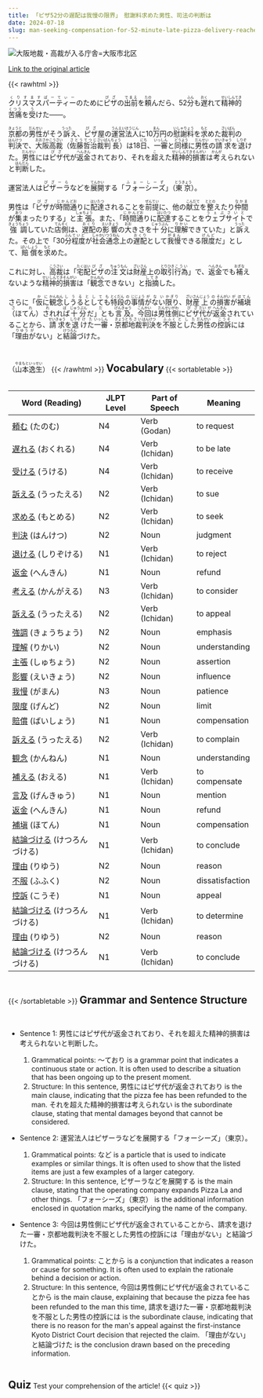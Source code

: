 ```yaml
---
title: 「ピザ52分の遅配は我慢の限界」　慰謝料求めた男性、司法の判断は
date: 2024-07-18
slug: man-seeking-compensation-for-52-minute-late-pizza-delivery-reaches-the-limit-of-patience-judicial-decision-is
---
```


![大阪地裁・高裁が入る庁舎=大阪市北区](https://www.asahicom.jp/imgopt/img/2afcb35bbf/comm_L/AS20240718003336.jpg "大阪地裁・高裁が入る庁舎=大阪市北区")

[Link to the original article](https://asahi.com/articles/ASS7L3546S7LPTIL00GM.html?iref=comtop_7_06)

{{< rawhtml >}}
<p><ruby>クリスマスパーティー<rt>くりすますぱーてぃー</rt></ruby>のために<ruby>ピザ<rt>ぴざ</rt></ruby>の<ruby>出前<rt>でまえ</rt></ruby>を<ruby>頼<rt>たの</rt></ruby>んだら、52<ruby>分<rt>ふん</rt></ruby>も<ruby>遅<rt>おく</rt></ruby>れて<ruby>精神的<rt>せいしんてき</rt></ruby><ruby>苦痛<rt>くつう</rt></ruby>を<ruby>受<rt>う</rt></ruby>けた――。</p>

<p><ruby>京都<rt>きょうと</rt></ruby>の<ruby>男性<rt>だんせい</rt></ruby>がそう<ruby>訴<rt>うった</rt></ruby>え、<ruby>ピザ<rt>ぴざ</rt></ruby>屋の<ruby>運営<rt>うんえい</rt></ruby><ruby>法人<rt>ほうじん</rt></ruby>に10<ruby>万<rt>まん</rt></ruby>円の<ruby>慰謝料<rt>いしゃりょう</rt></ruby>を<ruby>求<rt>もと</rt></ruby>めた<ruby>裁判<rt>さいばん</rt></ruby>の<ruby>判決<rt>はんけつ</rt></ruby>で、<ruby>大阪<rt>おおさか</rt></ruby><ruby>高裁<rt>こうさい</rt></ruby>（<ruby>佐藤<rt>さとう</rt></ruby><ruby>哲治<rt>てつじ</rt></ruby><ruby>裁判<rt>さいばん</rt></ruby><ruby>長<rt>ちょう</rt></ruby>）は18<ruby>日<rt>にち</rt></ruby>、<ruby>一審<rt>いっしん</rt></ruby>と<ruby>同様<rt>どうよう</rt></ruby>に<ruby>男性<rt>だんせい</rt></ruby>の<ruby>請求<rt>せいきゅう</rt></ruby>を<ruby>退<rt>しりぞ</rt></ruby>けた。<ruby>男性<rt>だんせい</rt></ruby>には<ruby>ピザ<rt>ぴざ</rt></ruby>代が<ruby>返金<rt>へんきん</rt></ruby>されており、それを<ruby>超<rt>こ</rt></ruby>えた<ruby>精神的<rt>せいしんてき</rt></ruby><ruby>損害<rt>そんがい</rt></ruby>は<ruby>考<rt>かんが</rt></ruby>えられないと<ruby>判断<rt>はんだん</rt></ruby>した。</p>

<p>運営法人は<ruby>ピザーラ<rt>ぴざーら</rt></ruby>などを<ruby>展開<rt>てんかい</rt></ruby>する「<ruby>フォーシーズ<rt>ふぉーしーず</rt></ruby>」（<ruby>東京<rt>とうきょう</rt></ruby>）。</p>

<p>男性は「<ruby>ピザ<rt>ぴざ</rt></ruby>が<ruby>時間<rt>じかん</rt></ruby><ruby>通<rt>どお</rt></ruby>りに<ruby>配達<rt>はいたつ</rt></ruby>されることを<ruby>前提<rt>ぜんてい</rt></ruby>に、他の<ruby>献立<rt>こんだて</rt></ruby>を<ruby>整<rt>ととの</rt></ruby>えたり<ruby>仲間<rt>なかま</rt></ruby>が<ruby>集<rt>あつ</rt></ruby>まったりする」と<ruby>主張<rt>しゅちょう</rt></ruby>。また、「<ruby>時間<rt>じかん</rt></ruby><ruby>通<rt>どお</rt></ruby>りに<ruby>配達<rt>はいたつ</rt></ruby>することを<ruby>ウェブサイト<rt>うぇぶさいと</rt></ruby>で<ruby>強調<rt>きょうちょう</rt></ruby>していた<ruby>店側<rt>てんそく</rt></ruby>は、<ruby>遅配<rt>おくり</rt></ruby>の<ruby>影響<rt>えいきょう</rt></ruby>の<ruby>大<rt>おお</rt></ruby>きさを<ruby>十分<rt>じゅうぶん</rt></ruby>に<ruby>理解<rt>りかい</rt></ruby>できていた」と<ruby>訴<rt>うった</rt></ruby>えた。その上で「30<ruby>分<rt>ふん</rt></ruby><ruby>程度<rt>ていど</rt></ruby>が<ruby>社会<rt>しゃかい</rt></ruby><ruby>通念<rt>つうねん</rt></ruby>上の<ruby>遅配<rt>おくり</rt></ruby>として<ruby>我慢<rt>がまん</rt></ruby>できる<ruby>限度<rt>げんど</rt></ruby>だ」として、<ruby>賠償<rt>ばいしょう</rt></ruby>を<ruby>求<rt>もと</rt></ruby>めた。</p>

<p>これに対し、<ruby>高裁<rt>こうさい</rt></ruby>は「<ruby>宅配<rt>たくはい</rt></ruby><ruby>ピザ<rt>ぴざ</rt></ruby>の<ruby>注文<rt>ちゅうもん</rt></ruby>は<ruby>財産<rt>ざいさん</rt></ruby>上の<ruby>取引<rt>とりひき</rt></ruby><ruby>行為<rt>こうい</rt></ruby>」で、<ruby>返金<rt>へんきん</rt></ruby>でも<ruby>補<rt>おぎな</rt></ruby>えないような<ruby>精神的<rt>せいしんてき</rt></ruby><ruby>損害<rt>そんがい</rt></ruby>は「<ruby>観念<rt>かんねん</rt></ruby>できない」と<ruby>指摘<rt>してき</rt></ruby>した。</p>

<p>さらに「<ruby>仮<rt>か</rt>に<rt>に</rt>観念<rt>かんねん</rt>しうる<rt>しうる</rt>としても<rt>としても</rt>特段<rt>とくだん</rt>の<rt>の</rt>事情<rt>じじょう</rt>が<rt>が</rt>ない<rt>ない</rt>限り<rt>かぎり</rt>、<ruby>財産<rt>ざいさん</rt>上<rt>じょう</rt>の<rt>の</rt>損害<rt>そんがい</rt>が<rt>が</rt>補塡<rt>ほてん</rt>（ほてん）されれば<rt>されれば</rt>十分<rt>じゅうぶん</rt>だ」とも<rt>だ</rt>言及<rt>げんきゅう</rt>。<ruby>今回<rt>こんかい</rt>は<ruby>男性<rt>だんせい</rt>側<rt>がわ</rt>に<ruby>ピザ<rt>ぴざ</rt>代<rt>だい</rt>が<rt>が</rt>返金<rt>へんきん</rt>されていることから、<ruby>請求<rt>せいきゅう</rt>を<ruby>退<rt>しりぞ</rt>けた<rt>けた</rt>一審<rt>いっしん</rt>・<ruby>京都<rt>きょうと</rt>地裁<rt>ちさい</rt>判決<rt>はんけつ</rt>を<ruby>不服<rt>ふふく</rt>とした<rt>とした</rt>男性<rt>だんせい</rt>の<ruby>控訴<rt>こうそ</rt>には「<ruby>理由<rt>りゆう</rt>が<rt>が</rt>ない」と<ruby>結論<rt>けつろん</rt>づけた</ruby>。</p>（<ruby>山本<rt>やまもと</rt>逸生<rt>いっせい</rt>）</p>
{{< /rawhtml >}}

## Vocabulary


{{< sortabletable >}}

| Word (Reading) | JLPT Level | Part of Speech | Meaning |
|-----------------|------------|---------------|---------|
|[頼む](https://jisho.org/search/%E9%A0%BC%E3%82%80) (たのむ)| N4 | Verb (Godan) | to request |
|[遅れる](https://jisho.org/search/%E9%81%85%E3%82%8C%E3%82%8B) (おくれる)| N4 | Verb (Ichidan) | to be late |
|[受ける](https://jisho.org/search/%E5%8F%97%E3%81%91%E3%82%8B) (うける)| N4 | Verb (Ichidan) | to receive |
|[訴える](https://jisho.org/search/%E8%A8%B4%E3%81%88%E3%82%8B) (うったえる)| N2 | Verb (Ichidan) | to sue |
|[求める](https://jisho.org/search/%E6%B1%82%E3%82%81%E3%82%8B) (もとめる)| N2 | Verb (Ichidan) | to seek |
|[判決](https://jisho.org/search/%E5%88%A4%E6%B1%BA) (はんけつ)| N2 | Noun | judgment |
|[退ける](https://jisho.org/search/%E9%80%80%E3%81%91%E3%82%8B) (しりぞける)| N1 | Verb (Ichidan) | to reject |
|[返金](https://jisho.org/search/%E8%BF%94%E9%87%91) (へんきん)| N1 | Noun | refund |
|[考える](https://jisho.org/search/%E8%80%83%E3%81%88%E3%82%8B) (かんがえる)| N3 | Verb (Ichidan) | to consider |
|[訴える](https://jisho.org/search/%E8%A8%B4%E3%81%88%E3%82%8B) (うったえる)| N2 | Verb (Ichidan) | to appeal |
|[強調](https://jisho.org/search/%E5%BC%B7%E8%AA%BF) (きょうちょう)| N2 | Noun | emphasis |
|[理解](https://jisho.org/search/%E7%90%86%E8%A7%A3) (りかい)| N2 | Noun | understanding |
|[主張](https://jisho.org/search/%E4%B8%BB%E5%BC%B5) (しゅちょう)| N2 | Noun | assertion |
|[影響](https://jisho.org/search/%E5%BD%B1%E9%9F%BF) (えいきょう)| N2 | Noun | influence |
|[我慢](https://jisho.org/search/%E6%88%91%E6%85%A2) (がまん)| N3 | Noun | patience |
|[限度](https://jisho.org/search/%E9%99%90%E5%BA%A6) (げんど)| N2 | Noun | limit |
|[賠償](https://jisho.org/search/%E8%B3%A0%E5%84%9F) (ばいしょう)| N1 | Noun | compensation |
|[訴える](https://jisho.org/search/%E8%A8%B4%E3%81%88%E3%82%8B) (うったえる)| N2 | Verb (Ichidan) | to complain |
|[観念](https://jisho.org/search/%E8%A6%B3%E5%BF%B5) (かんねん)| N1 | Noun | understanding |
|[補える](https://jisho.org/search/%E8%A3%9C%E3%81%88%E3%82%8B) (おえる)| N1 | Verb (Ichidan) | to compensate |
|[言及](https://jisho.org/search/%E8%A8%80%E5%8F%8A) (げんきゅう)| N1 | Noun | mention |
|[返金](https://jisho.org/search/%E8%BF%94%E9%87%91) (へんきん)| N1 | Noun | refund |
|[補塡](https://jisho.org/search/%E8%A3%9C%E5%A1%A1) (ほてん)| N1 | Noun | compensation |
|[結論づける](https://jisho.org/search/%E7%B5%90%E8%AB%96%E3%81%A5%E3%81%91%E3%82%8B) (けつろんづける)| N1 | Verb (Ichidan) | to conclude |
|[理由](https://jisho.org/search/%E7%90%86%E7%94%B1) (りゆう)| N2 | Noun | reason |
|[不服](https://jisho.org/search/%E4%B8%8D%E6%9C%8D) (ふふく)| N2 | Noun | dissatisfaction |
|[控訴](https://jisho.org/search/%E6%8E%A7%E8%A8%B4) (こうそ)| N1 | Noun | appeal |
|[結論づける](https://jisho.org/search/%E7%B5%90%E8%AB%96%E3%81%A5%E3%81%91%E3%82%8B) (けつろんづける)| N1 | Verb (Ichidan) | to determine |
|[理由](https://jisho.org/search/%E7%90%86%E7%94%B1) (りゆう)| N2 | Noun | reason |
|[結論づける](https://jisho.org/search/%E7%B5%90%E8%AB%96%E3%81%A5%E3%81%91%E3%82%8B) (けつろんづける)| N1 | Verb (Ichidan) | to conclude |

{{< /sortabletable >}}


## Grammar and Sentence Structure

- Sentence 1:
  男性にはピザ代が返金されており、それを超えた精神的損害は考えられないと判断した。

  1. Grammatical points: 〜ており is a grammar point that indicates a continuous state or action. It is often used to describe a situation that has been ongoing up to the present moment.
  2. Structure: In this sentence, 男性にはピザ代が返金されており is the main clause, indicating that the pizza fee has been refunded to the man. それを超えた精神的損害は考えられない is the subordinate clause, stating that mental damages beyond that cannot be considered.

- Sentence 2:
  運営法人はピザーラなどを展開する「フォーシーズ」（東京）。

  1. Grammatical points: など is a particle that is used to indicate examples or similar things. It is often used to show that the listed items are just a few examples of a larger category.
  2. Structure: In this sentence, ピザーラなどを展開する is the main clause, stating that the operating company expands Pizza La and other things. 「フォーシーズ」（東京） is the additional information enclosed in quotation marks, specifying the name of the company.

- Sentence 3:
  今回は男性側にピザ代が返金されていることから、請求を退けた一審・京都地裁判決を不服とした男性の控訴には「理由がない」と結論づけた。

  1. Grammatical points: ことから is a conjunction that indicates a reason or cause for something. It is often used to explain the rationale behind a decision or action.
  2. Structure: In this sentence, 今回は男性側にピザ代が返金されていることから is the main clause, explaining that because the pizza fee has been refunded to the man this time, 請求を退けた一審・京都地裁判決を不服とした男性の控訴には is the subordinate clause, indicating that there is no reason for the man's appeal against the first-instance Kyoto District Court decision that rejected the claim. 「理由がない」と結論づけた is the conclusion drawn based on the preceding information.

## Quiz

Test your comprehension of the article!

{{< quiz >}}